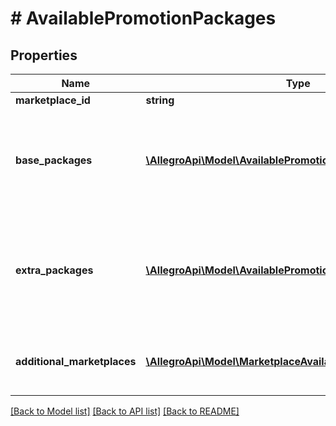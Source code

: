 # # AvailablePromotionPackages

## Properties

Name | Type | Description | Notes
------------ | ------------- | ------------- | -------------
**marketplace_id** | **string** |  | [optional]
**base_packages** | [**\AllegroApi\Model\AvailablePromotionPackage[]**](AvailablePromotionPackage.md) | Available base promotion packages. Only one base package can be set on an offer. | [optional]
**extra_packages** | [**\AllegroApi\Model\AvailablePromotionPackage[]**](AvailablePromotionPackage.md) | Available extra promotion packages. Multiple different extra packages can be set on an offer. | [optional]
**additional_marketplaces** | [**\AllegroApi\Model\MarketplaceAvailablePromotionPackages[]**](MarketplaceAvailablePromotionPackages.md) | Available promotion packages on additional marketplaces. | [optional]

[[Back to Model list]](../../README.md#models) [[Back to API list]](../../README.md#endpoints) [[Back to README]](../../README.md)

